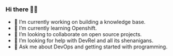 ### Hi there 👋👋


- 🔭 I’m currently working on building a knowledge base.
- 🌱 I’m currently learning Openshift.
- 👯 I’m looking to collaborate on open source projects.
- 🤔 I’m looking for help with DevRel and all its shenanigans. 
- 💬 Ask me about DevOps and getting started with programming.

